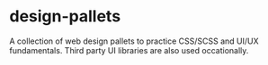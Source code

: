 # design-pallets

A collection of web design pallets to practice  CSS/SCSS and UI/UX fundamentals. Third party UI libraries are also used occationally.


